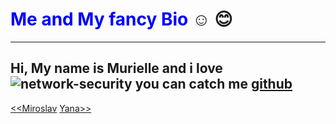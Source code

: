# <span style="color:blue">Me and My fancy Bio </span> :relaxed: :blush:
---------------------
Hi, My name is Murielle and i love 
![network-security](https://user-images.githubusercontent.com/32261166/81918676-17525380-95d7-11ea-81c4-fefbc036bea9.jpg)
you can catch me [github](https://github.com/murvanessa)
---
[<<Miroslav](./miroslav.md) [Yana>>](./yana.md)